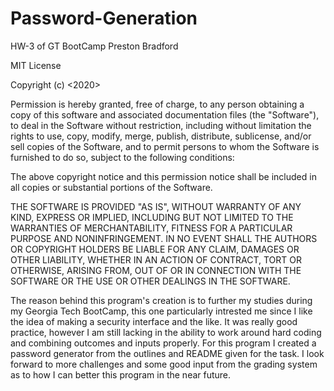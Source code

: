 # Password-Generation
HW-3 of GT BootCamp
Preston Bradford

MIT License

Copyright (c) <2020> <Preston Bradford>

Permission is hereby granted, free of charge, to any person obtaining a copy
of this software and associated documentation files (the "Software"), to deal
in the Software without restriction, including without limitation the rights
to use, copy, modify, merge, publish, distribute, sublicense, and/or sell
copies of the Software, and to permit persons to whom the Software is
furnished to do so, subject to the following conditions:

The above copyright notice and this permission notice shall be included in all
copies or substantial portions of the Software.

THE SOFTWARE IS PROVIDED "AS IS", WITHOUT WARRANTY OF ANY KIND, EXPRESS OR
IMPLIED, INCLUDING BUT NOT LIMITED TO THE WARRANTIES OF MERCHANTABILITY,
FITNESS FOR A PARTICULAR PURPOSE AND NONINFRINGEMENT. IN NO EVENT SHALL THE
AUTHORS OR COPYRIGHT HOLDERS BE LIABLE FOR ANY CLAIM, DAMAGES OR OTHER
LIABILITY, WHETHER IN AN ACTION OF CONTRACT, TORT OR OTHERWISE, ARISING FROM,
OUT OF OR IN CONNECTION WITH THE SOFTWARE OR THE USE OR OTHER DEALINGS IN THE
SOFTWARE.

The reason behind this program's creation is to further my studies during my Georgia Tech BootCamp, this one particularly intrested me since I like the idea of making a security interface and the like. It was really good practice, however I am still lacking in the ability to work around hard coding and combining outcomes and inputs properly. 
For this program I created a password generator from the outlines and README given for the task.
I look forward to more challenges and some good input from the grading system as to how I can better this program in the near future.